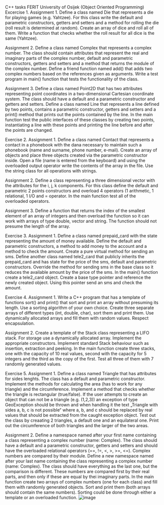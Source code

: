 C++ tasks FERIT University of Osijek (Object Oriented Programming)
Excercise 1.
  Assignment 1.
      Define a class named Die that represents a die for playing games (e.g. Yahtzee). 
      For this class write the default and parametric constructors, getters and setters 
      and a method for rolling the die (roll result is determined at random). Create an 
      array of dice and roll all of them. Write a function that checks whether the roll 
      result for all dice is the same (Yahtzee).
      
  Assignment 2.
      Define a class named Complex that represents a complex number. The class 
      should contain attributes that represent the real and imaginary parts of the 
      complex number, default and parametric constructors, getters and setters and 
      a method that returns the module of the complex number. Define a friend 
      function named add() that adds two complex numbers based on the references 
      given as arguments. Write a test program in main() function that tests the 
      functionality of the class.

  Assignment 3.
      Define a class named Point2D that has two attributes representing point 
      coordinates in a two-dimensional Cartesian coordinate system. The class should 
      have a default and a parametric constructor and getters and setters. Define a 
      class named Line that represents a line defined by two points, contains a 
      parametric constructor, getters and setters and a print() method that prints out 
      the points contained by the line. In the main function test the public interfaces 
      of these classes by creating two points, instantiating a line with these points and 
      printing the line before and after the points are changed.
      
Exercise 2.
  Assignment 1.
      Define a class named Contact that represents a contact in a phonebook with the 
      dana necessary to maintain such a phonebook (name and surname, phone 
      number, e-mail). Create an array of objects and place three objects created via 
      the parametric constructor inside. Open a file (name is entered from the 
      keyboard) and using the overloaded output operator write the contents of the 
      array in the file. Use the string class for all operations with strings.

  Assignment 2.
      Define a class representing a three dimensional vector with the attributes for 
      the i, j, k components. For this class define the default and parametric 2 points
      constructors and overload 4 operators (1 arithmetic, 1 relational, 1 I/O and = 
      operator. In the main function test all of the overloaded operators. 
      
  Assignment 3.
      Define a function that returns the index of the smallest element of an array of 
      integers and then overload the function so it can work with arrays of type 
      double, vector and string. The function should not presume the length of the 
      array.

Exercise 3.
  Assignment 1.
      Define a class named prepaid_card with the state representing the amount of 
      money available. Define the default and parametric constructors, a method to 
      add money to the account and a method to check the amount. Create a pure 
      virtual method for sending an sms. Define another class named tele2_card that 
      publicly inherits the prepaid_card and has state for the price of the sms, default 
      and parametric constructors. Override the method for sending sms in the base 
      class so it reduces the available amount by the price of the sms. In the main() 
      function create a tele2_card object. Create a base type pointer and reference 
      the newly created object. Using this pointer send an sms and check the 
      amount.

Exercise 4.
  Assignment 1.
      Write a C++ program that has a template of functions sort() and print() that 
      sort and print an array without presuming its length. Use a sorting algorithm of 
      your own choice. Create three separate arrays of different types (int, double, 
      char), sort them and print them. Use dynamically allocated arrays and fill them 
      with random values. Respect encapsulation.

  Assignment 2.
      Create a template of the Stack class representing a LIFO stack. For storage use 
      a dynamically allocated array. Implement the appropriate constructors. 
      Implement standard Stack behaviour such as insertion, extraction and peeking. 
      In the main function create three stacks, one with the capacity of 10 real 
      values, second with the capacity for 5 integers and the third as the copy of the 
      first. Test all three of them with 7 randomly generated values.

Exercise 5.
  Assignment 1.
      Define a class named Triangle that has attributes for sides lenghts. The class 
      has a default and parametric constructor. Implement the methods for 
      calculating the area (has to work for any triangle) and the circumference. 
      Implement a method that checks whether the triangle is rectangular
      (true/false). If the user attempts to create an object that can not be a triangle 
      (e.g. (1,2,3)) an exception of type GeoException should be thrown and when 
      handling it the text „Triangle with sides a, b, c is not possible“ where a, b, and 
      c should be replaced by real values that should be extracted from the caught 
      exception object. Test out the class by creaating 2 triangles, a default one and 
      an equilateral one. Print out the circumference of both triangles and the larger 
      of the two areas.

  Assignment 2.
      Define a namespace named after your first name containing a class 
      representing a complex number (name: Complex). The class should have a 
      default and a parametric constructor, getters and setters and should have the 
      overloaded relational operators (==, !=, <, >, >=, <=). Complex numbers are 
      compared by their module. Define a new namespace named after your last 
      name containing the class representing a complex number (name: Complex). 
      The class should have everything as the last one, but the comparison is 
      different. These numbers are compared first by their real parts, and then only 
      if these are equal by thei imaginary parts. In the main function create two 
      arrays of complex numbers (one for each class) and fill them with randomly 
      generated objects. Sort and print them (both arrays should contain the same 
      numbers). Sorting could be done through either a template or an overloaded 
      function.
      ![image](https://user-images.githubusercontent.com/77145863/178684852-587791d2-1010-446c-a5de-ee242f89573b.png)

  

